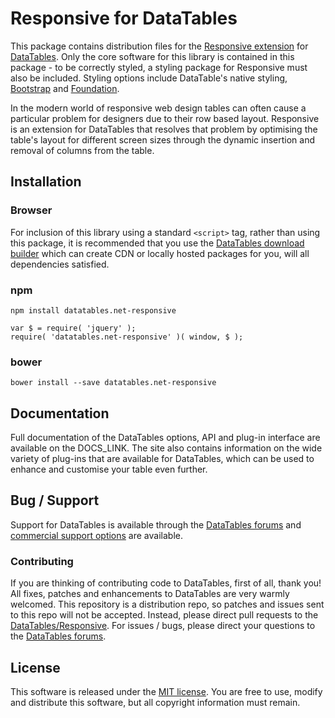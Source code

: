 # Responsive for DataTables

This package contains distribution files for the [Responsive extension](https://datatables.net/extensions/responsive)
for [DataTables](https://datatables.net/). Only the core software for this library is contained in this package - to be
correctly styled, a styling package for Responsive must also be included. Styling options include DataTable's native
styling, [Bootstrap](http://getboostrap.com) and [Foundation](http://foundation.zurb.com/).

In the modern world of responsive web design tables can often cause a particular problem for designers due to their row
based layout. Responsive is an extension for DataTables that resolves that problem by optimising the table's layout for
different screen sizes through the dynamic insertion and removal of columns from the table.

## Installation

### Browser

For inclusion of this library using a standard `<script>` tag, rather than using this package, it is recommended that
you use the [DataTables download builder](//datatables.net/download) which can create CDN or locally hosted packages for
you, will all dependencies satisfied.

### npm

```
npm install datatables.net-responsive
```

```
var $ = require( 'jquery' );
require( 'datatables.net-responsive' )( window, $ );
```

### bower

```
bower install --save datatables.net-responsive
```

## Documentation

Full documentation of the DataTables options, API and plug-in interface are available on the DOCS_LINK. The site also
contains information on the wide variety of plug-ins that are available for DataTables, which can be used to enhance and
customise your table even further.

## Bug / Support

Support for DataTables is available through the [DataTables forums](//datatables.net/forums)
and [commercial support options](//datatables.net/support) are available.

### Contributing

If you are thinking of contributing code to DataTables, first of all, thank you! All fixes, patches and enhancements to
DataTables are very warmly welcomed. This repository is a distribution repo, so patches and issues sent to this repo
will not be accepted. Instead, please direct pull requests to
the [DataTables/Responsive](http://github.com/DataTables/Responsive). For issues / bugs, please direct your questions to
the [DataTables forums](//datatables.net/forums).

## License

This software is released under the [MIT license](//datatables.net/license). You are free to use, modify and distribute
this software, but all copyright information must remain.
